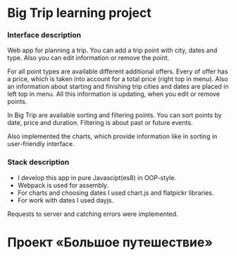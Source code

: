 # Big Trip learning project

### Interface description

Web app for planning a trip. You can add a trip point with city, dates and type. Also you can edit information or remove the point. 

For all point types are available different additional offers. Every of offer has a price, which is taken into account for a total price (right top in menu). Also an information about starting and finishing trip cities and dates are placed in left top in menu. All this information is updating, when you edit or remove points.

In Big Trip are available sorting and filtering points. You can sort points by date, price and duration. Filtering is about past or future events.

Also implemented the charts, which provide information like in sorting in user-friendly interface. 

### Stack description

- I develop this app in pure Javascipt(es8) in OOP-style. 
- Webpack is used for assembly. 
- For charts and choosing dates I used chart.js and flatpickr libraries. 
- For work with dates I used dayjs.

Requests to server and catching errors were implemented.


# Проект «Большое путешествие»

